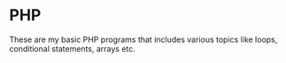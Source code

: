 # PHP
These are my basic PHP programs that includes various topics like loops, conditional statements, arrays etc. 
